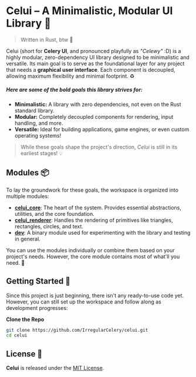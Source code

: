 # Celui – A Minimalistic, Modular UI Library 🌱

> Written in Rust, btw 🦀

Celui (short for **Celery UI**, and pronounced playfully as _"Celewy"_ :D) is a highly modular, zero-dependency UI library designed to be minimalistic and versatile. Its main goal is to serve as the foundational layer for any project that needs a **graphical user interface**. Each component is decoupled, allowing maximum flexibility and minimal footprint. ♻️

##### Here are some of the bold goals this library strives for:

- **Minimalistic:** A library with zero dependencies, not even on the Rust standard library.
- **Modular:** Completely decoupled components for rendering, input handling, and more.
- **Versatile:** Ideal for building applications, game engines, or even custom operating systems!

> While these goals shape the project's direction, _Celui_ is still in its earliest stages! 💡

## Modules 📦

To lay the groundwork for these goals, the workspace is organized into multiple modules:

- **[celui_core](/tree/master/modules/celui_core)**: The heart of the system. Provides essential abstractions, utilities, and the core foundation.
- **[celui_renderer](/tree/master/modules/celui_renderer)**: Handles the rendering of primitives like triangles, rectangles, circles, and text.
- **[dev](/tree/master/modules/dev)**: A binary module used for experimenting with the library and testing in general.

You can use the modules individually or combine them based on your project's needs. However, the core module contains most of what'll you need. 🧩

## Getting Started 🏁

Since this project is just beginning, there isn't any ready-to-use code yet. However, you can still set up the workspace and follow along as development progresses:

**Clone the Repo**

```bash
git clone https://github.com/IrregularCelery/celui.git
cd celui
```

## License 📜

**Celui** is released under the [MIT License](/blob/master/LICENSE).
